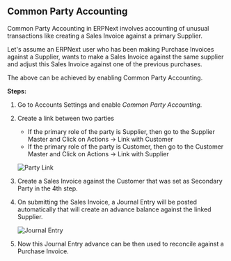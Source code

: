 ## Common Party Accounting

Common Party Accounting in ERPNext involves accounting of unusual transactions like creating a Sales Invoice against a primary Supplier.

Let's assume an ERPNext user who has been making Purchase Invoices against a Supplier, wants to make a Sales Invoice against the same supplier and adjust this Sales Invoice against one of the previous purchases.

The above can be achieved by enabling Common Party Accounting.

**Steps:**

1.  Go to Accounts Settings and enable _Common Party Accounting_.
2.  Create a link between two parties
    
    *   If the primary role of the party is Supplier, then go to the Supplier Master and Click on Actions -> Link with Customer
    *   If the primary role of the party is Customer, then go to the Customer Master and Click on Actions -> Link with Supplier
    
    ![Party Link](https://docs.erpnext.com/files/Party_Link.gif)
    
3.  Create a Sales Invoice against the Customer that was set as Secondary Party in the 4th step.
    
4.  On submitting the Sales Invoice, a Journal Entry will be posted automatically that will create an advance balance against the linked Supplier.
    
    ![Journal Entry](https://docs.erpnext.com/files/Journal-Entry.png)
    
5.  Now this Journal Entry advance can be then used to reconcile against a Purchase Invoice.